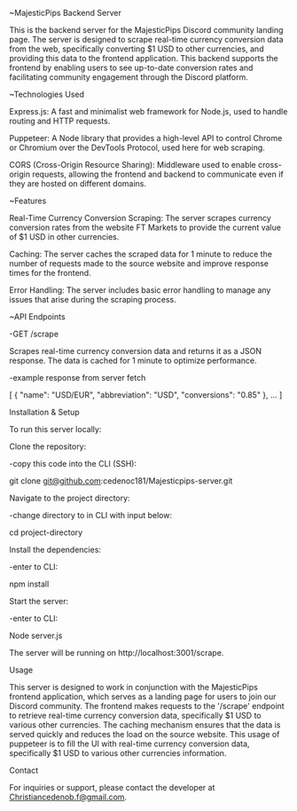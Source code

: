 ~MajesticPips Backend Server

This is the backend server for the MajesticPips Discord community landing page. The server is designed to scrape real-time currency conversion data from the web, specifically converting $1 USD to other currencies, and providing this data to the frontend application. This backend supports the frontend by enabling users to see up-to-date conversion rates and facilitating community engagement through the Discord platform.


~Technologies Used

Express.js: A fast and minimalist web framework for Node.js, used to handle routing and HTTP requests.

Puppeteer: A Node library that provides a high-level API to control Chrome or Chromium over the DevTools Protocol, used here for web scraping.

CORS (Cross-Origin Resource Sharing): Middleware used to enable cross-origin requests, allowing the frontend and backend to communicate even if they are hosted on different domains.


~Features

Real-Time Currency Conversion Scraping: The server scrapes currency conversion rates from the website FT Markets to provide the current value of $1 USD in other currencies.

Caching: The server caches the scraped data for 1 minute to reduce the number of requests made to the source website and improve response times for the frontend.

Error Handling: The server includes basic error handling to manage any issues that arise during the scraping process.

~API Endpoints

-GET /scrape

Scrapes real-time currency conversion data and returns it as a JSON response. The data is cached for 1 minute to optimize performance.

-example response from server fetch

[
  {
    "name": "USD/EUR",
    "abbreviation": "USD",
    "conversions": "0.85"
  },
  ...
]


Installation & Setup

To run this server locally:

Clone the repository:

-copy this code into the CLI (SSH):

git clone git@github.com:cedenoc181/Majesticpips-server.git

Navigate to the project directory:

-change directory to <project-directory> in CLI with input below:

cd project-directory

Install the dependencies:

-enter to CLI:

npm install

Start the server:

-enter to CLI:

Node server.js

The server will be running on http://localhost:3001/scrape.

Usage

This server is designed to work in conjunction with the MajesticPips frontend application, which serves as a landing page for users to join our Discord community. The frontend makes requests to the '/scrape' endpoint to retrieve real-time currency conversion data, specifically $1 USD to various other currencies. The caching mechanism ensures that the data is served quickly and reduces the load on the source website. This usage of puppeteer is to fill the UI with real-time currency conversion data, specifically $1 USD to various other currencies information.


Contact

For inquiries or support, please contact the developer at Christiancedenob.f@gmail.com.